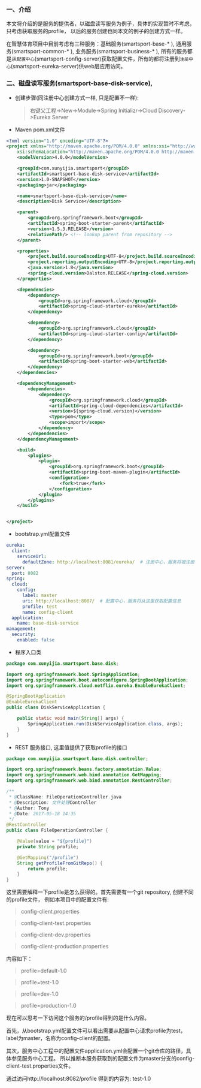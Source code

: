 ### 一、介绍
本文将介绍的是服务的提供者，以磁盘读写服务为例子，具体的实现暂时不考虑，只考虑获取服务的profile，
以后的服务创建也同本文的例子的创建方式一样。

在智慧体育项目中目前考虑有三种服务：基础服务(smartsport-base-* ), 通用服务(smartsport-common-* ), 业务服务(smartsport-business-* ), 所有的服务都是从`配置中心`(smartsport-config-server)获取配置文件，所有的都将注册到`注册中心`(smartsport-eureka-server)供web层应用访问。

### 二、磁盘读写服务(smartsport-base-disk-service),

* 创建步骤(同注册中心创建方式一样, 只是配置不一样):

  >右键父工程->New->Module->Spring Initializr->Cloud Discovery->Eureka Server

* Maven pom.xml文件

```xml
<?xml version="1.0" encoding="UTF-8"?>
<project xmlns="http://maven.apache.org/POM/4.0.0" xmlns:xsi="http://www.w3.org/2001/XMLSchema-instance"
	xsi:schemaLocation="http://maven.apache.org/POM/4.0.0 http://maven.apache.org/xsd/maven-4.0.0.xsd">
	<modelVersion>4.0.0</modelVersion>

	<groupId>com.xunyijia.smartsport</groupId>
	<artifactId>smartsport-base-disk-service</artifactId>
	<version>1.0-SNAPSHOT</version>
	<packaging>jar</packaging>

	<name>smartsport-base-disk-service</name>
	<description>Disk Service</description>

	<parent>
		<groupId>org.springframework.boot</groupId>
		<artifactId>spring-boot-starter-parent</artifactId>
		<version>1.5.3.RELEASE</version>
		<relativePath/> <!-- lookup parent from repository -->
	</parent>

	<properties>
		<project.build.sourceEncoding>UTF-8</project.build.sourceEncoding>
		<project.reporting.outputEncoding>UTF-8</project.reporting.outputEncoding>
		<java.version>1.8</java.version>
		<spring-cloud.version>Dalston.RELEASE</spring-cloud.version>
	</properties>

	<dependencies>
		<dependency>
			<groupId>org.springframework.cloud</groupId>
			<artifactId>spring-cloud-starter-eureka</artifactId>
		</dependency>

		<dependency>
			<groupId>org.springframework.cloud</groupId>
			<artifactId>spring-cloud-starter-config</artifactId>
		</dependency>

		<dependency>
			<groupId>org.springframework.boot</groupId>
			<artifactId>spring-boot-starter-web</artifactId>
		</dependency>
	</dependencies>

	<dependencyManagement>
		<dependencies>
			<dependency>
				<groupId>org.springframework.cloud</groupId>
				<artifactId>spring-cloud-dependencies</artifactId>
				<version>${spring-cloud.version}</version>
				<type>pom</type>
				<scope>import</scope>
			</dependency>
		</dependencies>
	</dependencyManagement>

	<build>
		<plugins>
			<plugin>
				<groupId>org.springframework.boot</groupId>
				<artifactId>spring-boot-maven-plugin</artifactId>
				<configuration>
					<fork>true</fork>
				</configuration>
			</plugin>
		</plugins>
	</build>


</project>

```

* bootstrap.yml配置文件

```yml
eureka:
  client:
    serviceUrl:
      defaultZone: http://localhost:8081/eureka/  # 注册中心，服务将被注册到这里
server:
  port: 8082
spring:
  cloud:
    config:
      label: master
      uri: http://localhost:8087/  # 配置中心，服务将从这里获取配置信息
      profile: test
      name: config-client
  application:
    name: base-disk-service
management:
  security:
    enabled: false
```

* 程序入口类

```java
package com.xunyijia.smartsport.base.disk;

import org.springframework.boot.SpringApplication;
import org.springframework.boot.autoconfigure.SpringBootApplication;
import org.springframework.cloud.netflix.eureka.EnableEurekaClient;

@SpringBootApplication
@EnableEurekaClient
public class DiskServiceApplication {

	public static void main(String[] args) {
		SpringApplication.run(DiskServiceApplication.class, args);
	}
}

```

* REST 服务接口, 这里值提供了获取profile的接口

```java
package com.xunyijia.smartsport.base.disk.controller;

import org.springframework.beans.factory.annotation.Value;
import org.springframework.web.bind.annotation.GetMapping;
import org.springframework.web.bind.annotation.RestController;

/**
 * @ClassName: FileOperationController.java
 * @Description: 文件处理Controller
 * @Author: Tony
 * @Date: 2017-05-18 14:35
 */
@RestController
public class FileOperationController {

    @Value(value = "${profile}")
    private String profile;

    @GetMapping("/profile")
    String getProfileFromGitRepo() {
        return profile;
    }
}
```

这里需要解释一下profile是怎么获得的。首先需要有一个git repository, 创建不同的profile文件，
例如本项目中的配置文件有:
> config-client.properties

> config-client-test.properties

> config-client-dev.properties

> config-client-production.properties

内容如下：

> profile=default-1.0

> profile=test-1.0

> profile=dev-1.0

> profile=production-1.0

现在可以思考一下访问这个服务的/profile得到的是什么内容。

首先，从bootstrap.yml配置文件可以看出需要从配置中心请求profile为test，label为master，名称为config-client的配置。

其次，服务中心工程中的配置文件application.yml会配置一个git仓库的路径，具体参见服务中心工程。
所以推断本服务获取到的配置文件为master分支的config-client-test.properties文件。

通过访问http://localhost:8082/profile 得到的内容为: test-1.0
